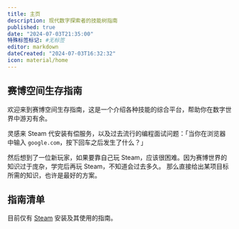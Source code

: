 ```yaml
---
title: 主页
description: 现代数字探索者的技能树指南
published: true
date: "2024-07-03T21:35:00"
特殊标签标记: #无标签
editor: markdown
dateCreated: "2024-07-03T16:32:32"
icon: material/home
---
```


## 赛博空间生存指南

欢迎来到赛博空间生存指南，这是一个介绍各种技能的综合平台，帮助你在数字世界中游刃有余。

灵感来 Steam 代安装有偿服务，以及过去流行的编程面试问题：「当你在浏览器中输入 `google.com`，按下回车之后发生了什么？」

然后想到了一位新玩家，如果要靠自己玩 Steam，应该很困难。因为赛博世界的知识过于庞杂，学完后再玩 Steam，不知道会过去多久。
那么直接给出某项目标所需的知识，也许是最好的方案。

## 指南清单

目前仅有 [Steam](events/steam.md) 安装及其使用的指南。
